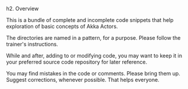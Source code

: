 h2. Overview

This is a bundle of complete and incomplete code snippets that help exploration of
basic concepts of Akka Actors. 

The directories are named in a pattern, for a purpose. Please follow the trainer's instructions.

While and after, adding to or modifying code, you may want to keep it in your preferred source code repository for later reference.

You may find mistakes in the code or comments. Please bring them up. Suggest corrections, whenever possible. That helps everyone.


